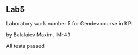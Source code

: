 ## Lab5

Laboratory work number 5 for Gendev course in KPI

by Balalaiev Maxim, IM-43

All tests passed